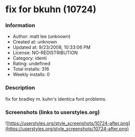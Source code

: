 # fix for bkuhn (10724)

### Information
- Author: matt lee (unknown)
- Created at: unknown
- Updated at: 9/23/2008, 10:33:06 PM
- License: NO-REDISTRIBUTION
- Category: identi
- Rating: undefined
- Total installs: 316
- Weekly installs: 0


### Description
fix for bradley m. kuhn's identica font problems.


### Screenshots (links to userstyles.org)
![https://userstyles.org/style_screenshots/10724-after.png](https://userstyles.org/style_screenshots/10724-after.png)


